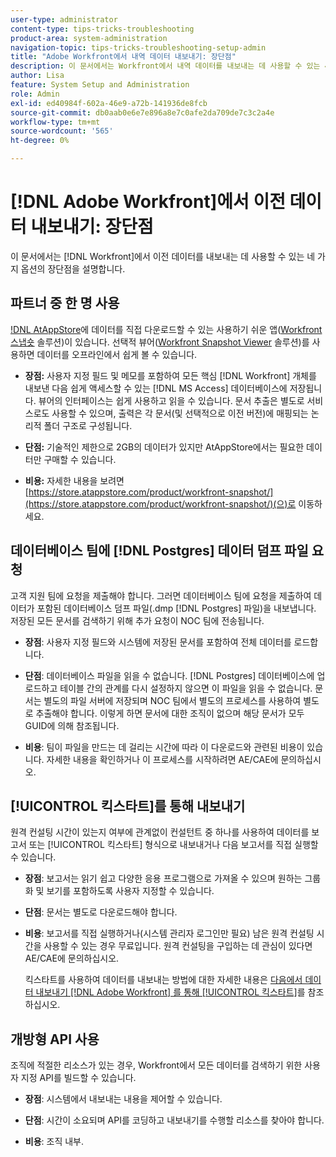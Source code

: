 ```yaml
---
user-type: administrator
content-type: tips-tricks-troubleshooting
product-area: system-administration
navigation-topic: tips-tricks-troubleshooting-setup-admin
title: "Adobe Workfront에서 내역 데이터 내보내기: 장단점"
description: 이 문서에서는 Workfront에서 내역 데이터를 내보내는 데 사용할 수 있는 4가지 옵션의 장단점에 대해 설명합니다.
author: Lisa
feature: System Setup and Administration
role: Admin
exl-id: ed40984f-602a-46e9-a72b-141936de8fcb
source-git-commit: db0aab0e6e7e896a8e7c0afe2da709de7c3c2a4e
workflow-type: tm+mt
source-wordcount: '565'
ht-degree: 0%

---
```


# [!DNL Adobe Workfront]에서 이전 데이터 내보내기: 장단점

이 문서에서는 [!DNL Workfront]에서 이전 데이터를 내보내는 데 사용할 수 있는 네 가지 옵션의 장단점을 설명합니다.

## 파트너 중 한 명 사용

[!DNL AtAppStore]([www.atappstore.com](https://www.atappstore.com))에 데이터를 직접 다운로드할 수 있는 사용하기 쉬운 앱([Workfront 스냅숏](https://store.atappstore.com/product/workfront-snapshot/) 솔루션)이 있습니다. 선택적 뷰어([Workfront Snapshot Viewer](https://store.atappstore.com/product/workfront-snapshot-viewer/) 솔루션)를 사용하면 데이터를 오프라인에서 쉽게 볼 수 있습니다.

* **장점:** 사용자 지정 필드 및 메모를 포함하여 모든 핵심 [!DNL Workfront] 개체를 내보낸 다음 쉽게 액세스할 수 있는 [!DNL MS Access] 데이터베이스에 저장됩니다. 뷰어의 인터페이스는 쉽게 사용하고 읽을 수 있습니다. 문서 추출은 별도로 서비스로도 사용할 수 있으며, 출력은 각 문서(및 선택적으로 이전 버전)에 매핑되는 논리적 폴더 구조로 구성됩니다.

* **단점:** 기술적인 제한으로 2GB의 데이터가 있지만 AtAppStore에서는 필요한 데이터만 구매할 수 있습니다.

* **비용:** 자세한 내용을 보려면 [https://store.atappstore.com/product/workfront-snapshot/](https://store.atappstore.com/product/workfront-snapshot/)(으)로 이동하세요.

## 데이터베이스 팀에 [!DNL Postgres] 데이터 덤프 파일 요청

고객 지원 팀에 요청을 제출해야 합니다. 그러면 데이터베이스 팀에 요청을 제출하여 데이터가 포함된 데이터베이스 덤프 파일(.dmp [!DNL Postgres] 파일)을 내보냅니다. 저장된 모든 문서를 검색하기 위해 추가 요청이 NOC 팀에 전송됩니다.

* **장점**: 사용자 지정 필드와 시스템에 저장된 문서를 포함하여 전체 데이터를 로드합니다.

* **단점**: 데이터베이스 파일을 읽을 수 없습니다. [!DNL Postgres] 데이터베이스에 업로드하고 테이블 간의 관계를 다시 설정하지 않으면 이 파일을 읽을 수 없습니다. 문서는 별도의 파일 서버에 저장되며 NOC 팀에서 별도의 프로세스를 사용하여 별도로 추출해야 합니다. 이렇게 하면 문서에 대한 조직이 없으며 해당 문서가 모두 GUID에 의해 참조됩니다.

* **비용**: 팀이 파일을 만드는 데 걸리는 시간에 따라 이 다운로드와 관련된 비용이 있습니다. 자세한 내용을 확인하거나 이 프로세스를 시작하려면 AE/CAE에 문의하십시오.

## [!UICONTROL 킥스타트]를 통해 내보내기

원격 컨설팅 시간이 있는지 여부에 관계없이 컨설턴트 중 하나를 사용하여 데이터를 보고서 또는 [!UICONTROL 킥스타트] 형식으로 내보내거나 다음 보고서를 직접 실행할 수 있습니다.

* **장점**: 보고서는 읽기 쉽고 다양한 응용 프로그램으로 가져올 수 있으며 원하는 그룹화 및 보기를 포함하도록 사용자 지정할 수 있습니다.

* **단점**: 문서는 별도로 다운로드해야 합니다.

* **비용**: 보고서를 직접 실행하거나(시스템 관리자 로그인만 필요) 남은 원격 컨설팅 시간을 사용할 수 있는 경우 무료입니다. 원격 컨설팅을 구입하는 데 관심이 있다면 AE/CAE에 문의하십시오.

  킥스타트를 사용하여 데이터를 내보내는 방법에 대한 자세한 내용은 [다음에서 데이터 내보내기 [!DNL Adobe Workfront] 를 통해 [!UICONTROL 킥스타트]](../../administration-and-setup/manage-workfront/using-kick-starts/export-data-from-wf-via-kick-starts.md)를 참조하십시오.

## 개방형 API 사용

조직에 적절한 리소스가 있는 경우, Workfront에서 모든 데이터를 검색하기 위한 사용자 지정 API를 빌드할 수 있습니다.

* **장점**: 시스템에서 내보내는 내용을 제어할 수 있습니다.

* **단점**: 시간이 소요되며 API를 코딩하고 내보내기를 수행할 리소스를 찾아야 합니다.

* **비용**: 조직 내부.
